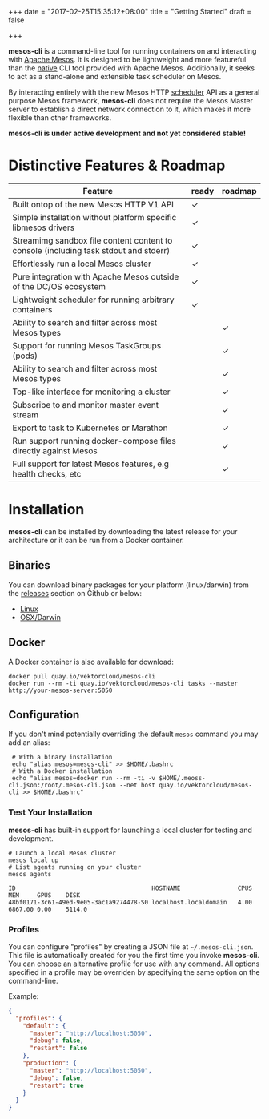 +++
date = "2017-02-25T15:35:12+08:00"
title = "Getting Started"
draft = false

+++

**mesos-cli** is a command-line tool for running containers on and interacting with [Apache Mesos](http://mesos.apache.com). It is designed to be lightweight and more featureful than the [native](https://github.com/apache/mesos/tree/master/src/cli) CLI tool provided with Apache Mesos. Additionally, it seeks to act as a stand-alone and extensible task scheduler on Mesos.

By interacting entirely with the new Mesos HTTP [scheduler](http://mesos.apache.org/documentation/latest/scheduler-http-api/) API as a general purpose Mesos framework, **mesos-cli** does not require the Mesos Master server to establish a direct network connection to it, which makes it more flexible than other frameworks.

**mesos-cli is under active development and not yet considered stable!**


# Distinctive Features & Roadmap

| Feature                                                                             |ready|roadmap|
|-------------------------------------------------------------------------------------|-----|-------|
| Built ontop of the new Mesos HTTP V1 API                                            |✓    |       |
| Simple installation without platform specific libmesos drivers                      |✓    |       |
| Streamimg sandbox file content content to console (including task stdout and stderr)|✓    |       |
| Effortlessly run a local Mesos cluster                                              |✓    |       |
| Pure integration with Apache Mesos outside of the DC/OS ecosystem                   |✓    |       |
| Lightweight scheduler for running arbitrary containers                              |✓    |       |
| Ability to search and filter across most Mesos types                                |     |✓      |
| Support for running Mesos TaskGroups (pods)                                         |     |✓      |
| Ability to search and filter across most Mesos types                                |     |✓      |
| Top-like interface for monitoring a cluster                                         |     |✓      |
| Subscribe to and monitor master event stream                                        |     |✓      |
| Export to task to Kubernetes or Marathon                                            |     |✓      |
| Run support running docker-compose files directly against Mesos                     |     |✓      |
| Full support for latest Mesos features, e.g health checks, etc                      |     |✓      |


# Installation

**mesos-cli** can be installed by downloading the latest release for your architecture or it can be run from a Docker container.

## Binaries

You can download binary packages for your platform (linux/darwin) from the [releases](https://github.com/vektorlab/mesos-cli/releases) section on Github or below: 

  - [Linux](https://github.com/vektorlab/mesos-cli/releases/download/v0.0.5/mesos-cli-linux-amd64-v0.0.5)
  - [OSX/Darwin](https://github.com/vektorlab/mesos-cli/releases/download/v0.0.5/mesos-cli-darwin-amd64-v0.0.5)


     
## Docker

A Docker container is also available for download:
 
    docker pull quay.io/vektorcloud/mesos-cli
    docker run --rm -ti quay.io/vektorcloud/mesos-cli tasks --master http://your-mesos-server:5050

## Configuration

 If you don't mind potentially overriding the default `mesos` command you may add an alias:

     # With a binary installation
     echo "alias mesos=mesos-cli" >> $HOME/.bashrc
     # With a Docker installation
     echo "alias mesos=docker run --rm -ti -v $HOME/.meoss-cli.json:/root/.mesos-cli.json --net host quay.io/vektorcloud/mesos-cli >> $HOME/.bashrc"


### Test Your Installation

**mesos-cli** has built-in support for launching a local cluster for testing and development.

    # Launch a local Mesos cluster
    mesos local up
    # List agents running on your cluster
    mesos agents

    ID                                     	HOSTNAME             	CPUS	MEM    	GPUS	DISK   
    48bf0171-3c61-49ed-9e05-3ac1a9274478-S0	localhost.localdomain	4.00	6867.00	0.00	5114.0


### Profiles
You can configure "profiles" by creating a JSON file at `~/.mesos-cli.json`. This file is automatically created for you the first time you invoke **mesos-cli**. You can choose an alternative profile for use with any command. All options specified in a profile may be overriden by specifying the same option on the command-line.

Example:

```json
{
  "profiles": {
    "default": {
      "master": "http://localhost:5050",
      "debug": false,
      "restart": false
    },
    "production": {
      "master": "http://localhost:5050",
      "debug": false,
      "restart": true
    }
  }
}
```

